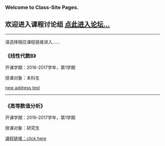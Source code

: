 ### Welcome to Class-Site Pages.

## 欢迎进入课程讨论组 [点此进入论坛...](http://bbs.caiclass.win/)

---
请选择相应课程链接进入......

### 《线性代数B》
开课学期：2016-2017学年，第1学期

授课对象：本科生

[new address test](http://page.caiclass.win/index_la16.html)

---

### 《高等数值分析》
开课学期：2016-2017学年，第1学期

授课对象：研究生

[课程链接：click here](http://page.caiclass.win/index_na2016.html)

